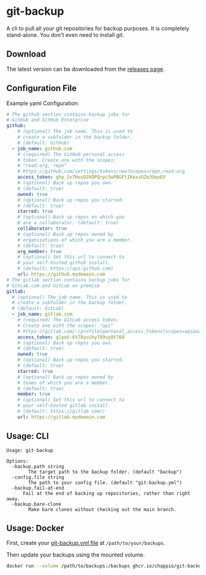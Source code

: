 # git-backup

A cli to pull all your git repositories for backup purposes. It is completely stand-alone. You don't even need to install git.

## Download

The latest version can be downloaded from the [releases page](https://github.com/ChappIO/git-backup/releases).

## Configuration File

Example yaml Configuration:
```yaml
# The github section contains backup jobs for
# GitHub and GitHub Enterprise
github:
    # (optional) The job name. This is used to
    # create a subfolder in the backup folder. 
    # (default: GitHub)
  - job_name: github.com
    # (required) The GitHub personal access
    # token. Create one with the scopes:
    # "read:org, repo"
    # https://github.com/settings/tokens/new?scopes=repo,read:org
    access_token: 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
    # (optional) Back up repos you own.
    # (default: true)
    owned: true
    # (optional) Back up repos you starred.
    # (default: true)
    starred: true
    # (optional) Back up repos on which you 
    # are a collaborator. (default: true)
    collaborator: true
    # (optional) Back up repos owned by 
    # organisations of which you are a member.
    # (default: true)
    org_member: true
    # (optional) Set this url to connect to
    # your self-hosted github install.
    # (default: https://api.github.com)
    url: https://github.mydomain.com
# The gitlab section contains backup jobs for
# GitLab.com and GitLab on premise
gitlab:
  # (optional) The job name. This is used to
  # create a subfolder in the backup folder. 
  # (default: GitLab)
  - job_name: gitlab.com
    # (required) The GitLab access token.
    # Create one with the scopes: "api"
    # https://gitlab.com/-/profile/personal_access_tokens?scopes=api&name=git-backup
    access_token: glpat-6t78yuihy789uy8t768
    # (optional) Back up repos you own.
    # (default: true)
    owned: true
    # (optional) Back up repos you starred.
    # (default: true)
    starred: true
    # (optional) Back up repos owned by 
    # teams of which you are a member.
    # (default: true)
    member: true
    # (optional) Set this url to connect to
    # your self-hosted gitlab install.
    # (default: https://gitlab.com/)
    url: https://gitlab.mydomain.com
```

## Usage: CLI

```asciidoc
Usage: git-backup

Options:
  -backup.path string
        The target path to the backup folder. (default "backup")
  -config.file string
        The path to your config file. (default "git-backup.yml")
  -backup.fail-at-end
      Fail at the end of backing up repositories, rather than right away.
  -backup.bare-clone
        Make bare clones without checking out the main branch.
```

## Usage: Docker

First, create your [git-backup.yml file](#configuration-file) at `/path/to/your/backups`.

Then update your backups using the mounted volume.

```bash
docker run --volume /path/to/backups:/backups ghcr.io/chappio/git-backup:latest
```
